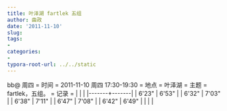 ```yaml
---
title: 叶泽湖 fartlek 五组
author: 曲政
date: '2011-11-10'
slug: 
tags:
- 
categories:
- 
typora-root-url: ../../static
---
```


bb@ 周四
= 时间 =
2011-11-10 周四 17:30-19:30
= 地点 =
叶泽湖
= 主题 =
fartlek，五组。
= 记录 =
|       |       |
|-------+-------|
| 6'23" | 6'53" |
| 6'32" | 7'03" |
| 6'38" | 7'11" |
| 6'47" | 7'08" |
| 6'42" | 6'49" |
|       |       |